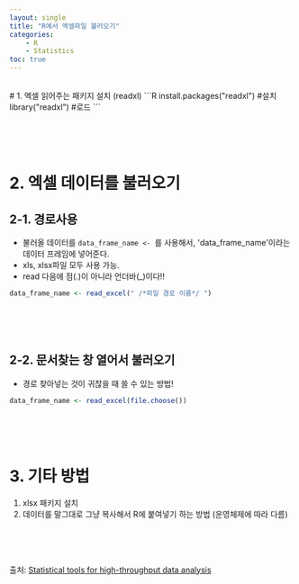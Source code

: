 ```yaml
---
layout: single
title: "R에서 엑셀파일 불러오기"
categories: 
    - R
    - Statistics
toc: true
---
```

<br>
# 1. 엑셀 읽어주는 패키지 설치 (readxl)
```R
install.packages("readxl")   #설치
library("readxl")   #로드
```

<br><br><br>



# 2. 엑셀 데이터를 불러오기 
## 2-1. 경로사용
- 불러올 데이터를 ```data_frame_name <- ```를 사용해서, 'data_frame_name'이라는 데이터 프레임에 넣어준다.
- xls, xlsx파일 모두 사용 가능.
- read 다음에 점(.)이 아니라 언더바(_)이다!!

```R
data_frame_name <- read_excel(" /*파일 경로 이름*/ ")  
``` 

<br><br><br>

## 2-2. 문서찾는 창 열어서 불러오기
- 경로 찾아넣는 것이 귀찮을 때 쓸 수 있는 방법!

```R
data_frame_name <- read_excel(file.choose()) 
```


<br><br><br>
# 3. 기타 방법
1. xlsx 패키지 설치
2. 데이터를 말그대로 그냥 복사해서 R에 붙여넣기 하는 방법 (운영체제에 따라 다름)

<br><br><br>

출처: [Statistical tools for high-throughput data analysis](http://www.sthda.com/english/wiki/reading-data-from-excel-files-xls-xlsx-into-r#on-mac-osx-system)


